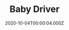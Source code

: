 ---
title: "Baby Driver"
year: 2017
date: 2020-10-04T00:00:04.000Z
permalink: /almanac/movies/2020-10-04-baby-driver/index.html
link: https://letterboxd.com/rknightuk/film/baby-driver/5/
rating: 3
---
